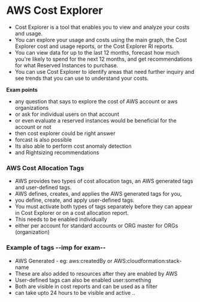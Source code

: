 # AWS Cost Explorer
- Cost Explorer is a tool that enables you to view and analyze your costs and usage.
- You can explore your usage and costs using the main graph, the Cost Explorer cost and usage reports, or the Cost Explorer RI reports.
- You can view data for up to the last 12 months, forecast how much you're likely to spend for the next 12 months, and get recommendations for what Reserved Instances to purchase. 
- You can use Cost Explorer to identify areas that need further inquiry and see trends that you can use to understand your costs.

**Exam points**
- any question that says to explore the cost of AWS account or aws organizations
- or ask for individual users on that account
- or even evaluate a reserved instances would be beneficial for the account or not
- then cost explorer could be right answer
- forcast is also possible
- Its also able to perform cost anomaly detection
- and Rightsizing recommendations

### AWS Cost Allocation Tags
- AWS provides two types of cost allocation tags, an AWS generated tags and user-defined tags. 
- AWS defines, creates, and applies the AWS generated tags for you,
- you define, create, and apply user-defined tags. 
- You must activate both types of tags separately before they can appear in Cost Explorer or on a cost allocation report.
- This needs to be enabled individually
- either per account for standard accounts or ORG master for ORGs (organization)

### Example of tags **--imp for exam--**
- AWS Generated - eg: aws:createdBy or AWS:cloudformation:stack-name
- These are also added to resources after they are enabled by AWS
- User-defined tags can also be enabled user:something
- Both are visible in cost reports and can be used as a filter
- can take upto 24 hours to be visible and active ..

